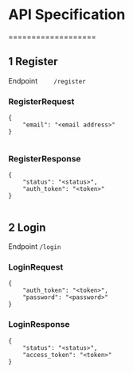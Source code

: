 # API Specification
===================

## 1 Register

Endpoint ```	/register```

### RegisterRequest

```
{
	"email": "<email address>"
}
	
```

### RegisterResponse
```
{
	"status": "<status>",
	"auth_token": "<token>"
}
	
```



## 2 Login

Endpoint ```/login```

### LoginRequest
```
{
	"auth_token": "<token>",
	"password": "<password>"	
}
```

### LoginResponse
```
{
	"status": "<status>",
	"access_token": "<token>"
}
```